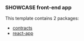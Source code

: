 ### SHOWCASE front-end app

This template contains 2 packages:

- [contracts](/packages/contracts)
- [react-app](/packages/react-app)

